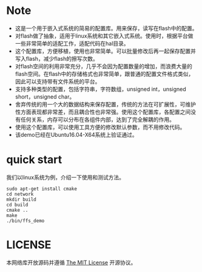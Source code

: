 # Note
  - 这是一个用于嵌入式系统的简易的配置库。用来保存，读写在flash中的配置。
  - 对flash做了抽象，适用于linux系统和其它嵌入式系统。使用时，根据平台做一些非常简单的适配工作，适配代码在hal目录。
  - 这个配置库，方便移植，使用也非常简单。可以批量修改后再一起保存配置并写入flash，减少flash的擦写次数。
  - 对flash空间的利用非常充分，几乎不会因为配置数量的增加，而浪费大量的flash空间。在flash中的存储格式也非常简单，跟普通的配置文件格式类似，因此可以支持带有文件系统的平台。
  - 支持多种类型的配置，包括字符串，字符数组，unsigned int，unsigned short，unsigned char。
  - 舍弃传统的用一个大的数据结构来保存配置，传统的方法在可扩展性，可维护性方面表现都非常差，而且耦合性也非常强。使用这个配置库，各配置之间没有任何关系，内存可以分布在各组件内部，达到了完全解耦的作用。
  - 使用这个配置库，可以使用工具方便的修改默认参数，而不用修改代码。
  - 该demo已经在Ubuntu16.04-X64系统上验证通过。

# quick start
  我们以linux系统为例，介绍一下使用和测试方法。

	sudo apt-get install cmake
	cd network
	mkdir build 
	cd build
	cmake ..
	make
	./bin/ffs_demo

# LICENSE
  本网络库开放源码并遵循 [The MIT License](LICENSE) 开源协议。
